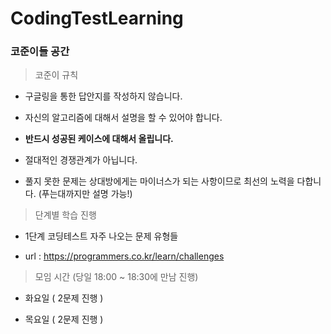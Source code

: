 # CodingTestLearning

### 코준이들 공간

> 코준이 규칙 

* 구글링을 통한 답안지를 작성하지 않습니다.

* 자신의 알고리즘에 대해서 설명을 할 수 있어야 합니다.

* **반드시 성공된 케이스에 대해서 올립니다.**

* 절대적인 경쟁관계가 아닙니다.

* 풀지 못한 문제는 상대방에게는 마이너스가 되는 사항이므로 최선의 노력을 다합니다. (푸는대까지만 설명 가능!)



> 단계별 학습 진행

* 1단계 코딩테스트 자주 나오는 문제 유형들 

 - url : https://programmers.co.kr/learn/challenges



> 모임 시간 (당일 18:00 ~ 18:30에 만남 진행)

* 화요일 ( 2문제 진행 )

* 목요일 ( 2문제 진행 )
